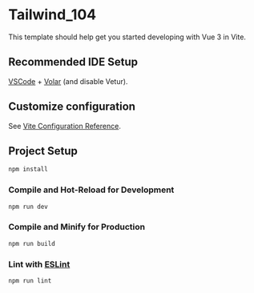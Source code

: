 # Tailwind_104

This template should help get you started developing with Vue 3 in Vite.

## Recommended IDE Setup

[VSCode](https://code.visualstudio.com/) + [Volar](https://marketplace.visualstudio.com/items?itemName=Vue.volar) (and disable Vetur).

## Customize configuration

See [Vite Configuration Reference](https://vitejs.dev/config/).

## Project Setup

```sh
npm install
```

### Compile and Hot-Reload for Development

```sh
npm run dev
```

### Compile and Minify for Production

```sh
npm run build
```

### Lint with [ESLint](https://eslint.org/)

```sh
npm run lint
```

<!-- 
問題處理 : 
** Header 問題會有點小麻煩 => 在小板面時有點難處理 **
** 搜尋框小板面的部分在搜尋時可能不搞, 因為大版面也沒搞 **

1. 搜尋框 resize 那裡不能用 resize 處理
-->
